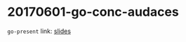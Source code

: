 20170601-go-conc-audaces
========================

`go-present` link: [slides](http://talks.godoc.org/github.com/sbinet/talks/2017/20170601-go-conc-audaces/talk.slide)

